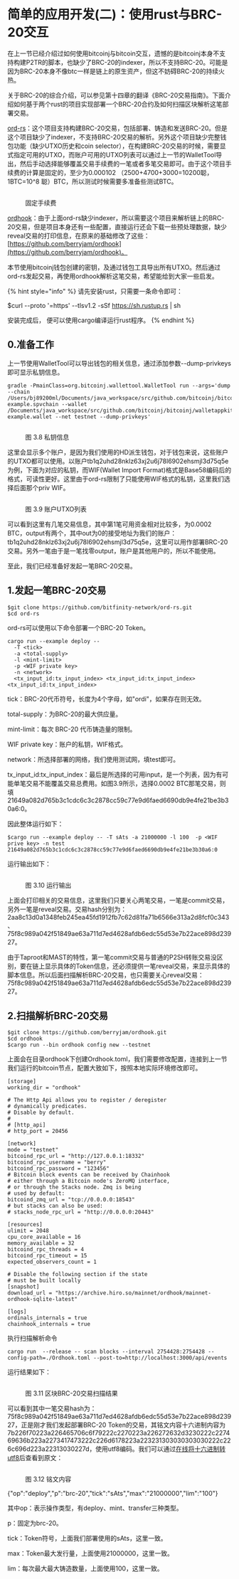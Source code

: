 # 简单的应用开发(二)：使用rust与BRC-20交互

在上一节已经介绍过如何使用bitcoinj与bitcoin交互，遗憾的是bitcoinj本身不支持构建P2TR的脚本，也缺少了BRC-20的indexer，所以不支持BRC-20。可能是因为BRC-20本身不像btc一样是链上的原生资产，但这不妨碍BRC-20的持续火热。

关于BRC-20的综合介绍，可以参见第十四章的翻译《BRC-20交易指南》。下面介绍如何基于两个rust的项目实现部署一个BRC-20合约及如何扫描区块解析这笔部署交易。

[ord-rs](https://github.com/bitfinity-network/ord-rs)：这个项目支持构建BRC-20交易，包括部署、铸造和发送BRC-20。但是这个项目缺少了indexer，不支持BRC-20交易的解析。另外这个项目缺少完整钱包功能（缺少UTXO历史和coin selector），在构建BRC-20交易的时候，需要显式指定可用的UTXO，而账户可用的UTXO列表可以通过上一节的WalletTool导出，然后手动选择能够覆盖交易手续费的一笔或者多笔交易即可。由于这个项目手续费的计算是固定的，至少为0.000102 （2500+4700+3000=10200聪，1BTC=10^8 聪）BTC，所以测试时候需要多准备些测试BTC。

<figure><img src="../.gitbook/assets/image (1) (1).png" alt=""><figcaption><p>固定手续费</p></figcaption></figure>

[ordhook](https://github.com/berryjam/ordhook)：由于上面ord-rs缺少indexer，所以需要这个项目来解析链上的BRC-20交易，但是项目本身还有一些配置，直接运行还会下载一些预处理数据，缺少reveal交易的打印信息，在原来的基础修改了这些：[https://github.com/berryjam/ordhook](https://github.com/berryjam/ordhook)。

本节使用bitcoinj钱包创建的密钥，及通过钱包工具导出所有UTXO。然后通过ord-rs发起交易，再使用ordhook解析这笔交易，希望能给到大家一些启发。

{% hint style="info" %}
请先安装rust，只需要一条命令即可：

$curl --proto '=https' --tlsv1.2 -sSf https://sh.rustup.rs | sh

安装完成后， 便可以使用cargo编译运行rust程序。
{% endhint %}

## 0.准备工作

上一节使用WalletTool可以导出钱包的相关信息，通过添加参数--dump-privkeys即可显示私钥信息。

```
gradle -PmainClass=org.bitcoinj.wallettool.WalletTool run --args='dump --chain /Users/bj89200ml/Documents/java_workspace/src/github.com/bitcoinj/bitcoinj/walletappkit-example.spvchain --wallet /Documents/java_workspace/src/github.com/bitcoinj/bitcoinj/walletappkit-example.wallet --net testnet --dump-privkeys'
```

<figure><img src="../.gitbook/assets/image (7).png" alt=""><figcaption><p>图 3.8 私钥信息</p></figcaption></figure>

这里会显示多个账户，是因为我们使用的HD派生钱包，对于钱包来说，这些账户的UTXO都可以使用。以账户tb1q2uhd28nklz63xj2u6j78l6902ehsmjl3d75q5e为例，下面为对应的私钥，而WIF(Wallet Import Format)格式是Base58编码后的格式，可读性更好。这里由于ord-rs限制了只能使用WIF格式的私钥，这里我们选择后面那个priv WIF。

<figure><img src="../.gitbook/assets/image (3) (1).png" alt=""><figcaption><p>图 3.9 账户UTXO列表</p></figcaption></figure>

可以看到这里有几笔交易信息，其中第1笔可用资金相对比较多，为0.0002 BTC，output有两个，其中out为0的接受地址为我们的账户：tb1q2uhd28nklz63xj2u6j78l6902ehsmjl3d75q5e，这里可以用作部署BRC-20交易。另外一笔由于是一笔找零output，账户是其他用户的，所以不能使用。

至此，我们已经准备好发起一笔BRC-20交易。

## 1.发起一笔BRC-20交易

```
$git clone https://github.com/bitfinity-network/ord-rs.git
$cd ord-rs
```

ord-rs可以使用以下命令部署一个BRC-20 Token。

```
cargo run --example deploy --
  -T <tick>
  -a <total-supply>
  -l <mint-limit>
  -p <WIF private key>
  -n <network>
  <tx_input_id:tx_input_index> <tx_input_id:tx_input_index> <tx_input_id:tx_input_index>
```

tick：BRC-20代币符号，长度为4个字母，如"ordi"，如果存在则无效。

total-supply：为BRC-20的最大供应量。

mint-limit：每次 BRC-20 代币铸造量的限制。

WIF private key：账户的私钥，WIF格式。

network：所选择部署的网络，我们使用测试网，填test即可。

tx\_input\_id:tx\_input\_index：最后是所选择的可用input，是一个列表，因为有可能单笔交易不能覆盖交易总费用。如图3.9所示，选择0.0002 BTC那笔交易，则填21649a082d765b3c1cdc6c3c2878cc59c77e9d6faed6690db9e4fe21be3b30a6:0。

因此整体运行如下：

```
$cargo run --example deploy -- -T sAts -a 21000000 -l 100  -p <WIF prive key> -n test 21649a082d765b3c1cdc6c3c2878cc59c77e9d6faed6690db9e4fe21be3b30a6:0
```

运行输出如下：

<figure><img src="../.gitbook/assets/image (4).png" alt=""><figcaption><p>图 3.10 运行输出</p></figcaption></figure>

上面会打印相关的交易信息，这里我们只要关心两笔交易，一笔是commit交易，另外一笔是reveal交易。交易hash分别为：2aa8c13d0a1348feb245ea45fd1912fb7c62d81fa71b6566e313a2d8fcf0c343、75f8c989a042f51849ae63a711d7ed4628afdb6edc55d53e7b22ace898d23927。

由于Taproot和MAST的特性，第一笔commit交易与普通的P2SH转账交易没区别，要在链上显示具体的Token信息，还必须提供一笔reveal交易，来显示具体的脚本信息。所以后面扫描解析BRC-20交易，也只需要关心reveal交易：75f8c989a042f51849ae63a711d7ed4628afdb6edc55d53e7b22ace898d23927。

## 2.扫描解析BRC-20交易

```
$git clone https://github.com/berryjam/ordhook.git
$cd ordhook
$cargo run --bin ordhook config new --testnet
```

上面会在目录ordhook下创建Ordhook.toml，我们需要修改配置，连接到上一节我们运行的bitcoin节点，配置大致如下，按照本地实际环境修改即可。

```
[storage]
working_dir = "ordhook"

# The Http Api allows you to register / deregister
# dynamically predicates.
# Disable by default.
#
# [http_api]
# http_port = 20456

[network]
mode = "testnet"
bitcoind_rpc_url = "http://127.0.0.1:18332"
bitcoind_rpc_username = "berry"
bitcoind_rpc_password = "123456"
# Bitcoin block events can be received by Chainhook
# either through a Bitcoin node's ZeroMQ interface,
# or through the Stacks node. Zmq is being
# used by default:
bitcoind_zmq_url = "tcp://0.0.0.0:18543"
# but stacks can also be used:
# stacks_node_rpc_url = "http://0.0.0.0:20443"

[resources]
ulimit = 2048
cpu_core_available = 16
memory_available = 32
bitcoind_rpc_threads = 4
bitcoind_rpc_timeout = 15
expected_observers_count = 1

# Disable the following section if the state
# must be built locally
[snapshot]
download_url = "https://archive.hiro.so/mainnet/ordhook/mainnet-ordhook-sqlite-latest"

[logs]
ordinals_internals = true
chainhook_internals = true

```

执行扫描解析命令

```
cargo run  --release -- scan blocks --interval 2754428:2754428 --config-path=./Ordhook.toml --post-to=http://localhost:3000/api/events
```

运行结果如下：

<figure><img src="../.gitbook/assets/image (5).png" alt=""><figcaption><p>图 3.11 区块BRC-20交易扫描结果</p></figcaption></figure>

可以看到其中一笔交易hash为：75f8c989a042f51849ae63a711d7ed4628afdb6edc55d53e7b22ace898d23927，正是刚才我们发起部署BRC-20 Token的交易，其铭文内容十六进制内容为7b226f70223a226465706c6f79222c2270223a226272632d3230222c227469636b223a2273417473222c226d6178223a223231303030303030222c226c696d223a22313030227d，使用utf8编码。我们可以通过[在线将十六进制转utf8](https://onlinetools.com/utf8/convert-hexadecimal-to-utf8)后查看到原文：

<figure><img src="../.gitbook/assets/image (6).png" alt=""><figcaption><p>图 3.12 铭文内容</p></figcaption></figure>

{"op":"deploy","p":"brc-20","tick":"sAts","max":"21000000","lim":"100"}

其中op：表示操作类型，有deploy、mint、transfer三种类型。

p：固定为brc-20。

tick：Token符号，上面我们部署使用的sAts，这里一致。

max：Token最大发行量，上面使用21000000，这里一致。

lim：每次最大最大铸造数量，上面使用100，这里一致。
